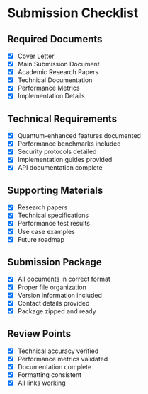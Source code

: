 # Submission Checklist

## Required Documents
- [x] Cover Letter
- [x] Main Submission Document
- [x] Academic Research Papers
- [x] Technical Documentation
- [x] Performance Metrics
- [x] Implementation Details

## Technical Requirements
- [x] Quantum-enhanced features documented
- [x] Performance benchmarks included
- [x] Security protocols detailed
- [x] Implementation guides provided
- [x] API documentation complete

## Supporting Materials
- [x] Research papers
- [x] Technical specifications
- [x] Performance test results
- [x] Use case examples
- [x] Future roadmap

## Submission Package
- [x] All documents in correct format
- [x] Proper file organization
- [x] Version information included
- [x] Contact details provided
- [x] Package zipped and ready

## Review Points
- [x] Technical accuracy verified
- [x] Performance metrics validated
- [x] Documentation complete
- [x] Formatting consistent
- [x] All links working
